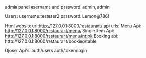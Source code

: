 admin panel username and password: admin, admin

Users:
    username:testuser2
    password: Lemon@786!

Html website url:http://127.0.0.1:8000/restaurant/
api urls: 
      Menu Api: http://127.0.0.1:8000/restaurant/menu/
      Single Item Api: http://127.0.0.1:8000/restaurant/menu/<int:pk>
      Booking api: http://127.0.0.1:8000/restaurant/booking/table
      
Djoser Api's:
      auth/users
      auth/token/login
